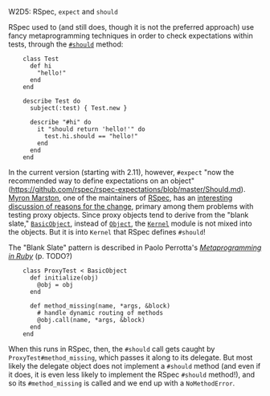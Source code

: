 W2D5: RSpec, `expect` and `should`

RSpec used to (and still does, though it is not the preferred approach) use fancy metaprogramming techniques in order to check expectations within tests, through the [`#should`](https://github.com/rspec/rspec-expectations/blob/master/Should.md) method:

        class Test
          def hi
            "hello!"
          end
        end

        describe Test do
          subject(:test) { Test.new }

          describe "#hi" do
            it "should return 'hello!'" do
              test.hi.should == "hello!"
            end
          end
        end

In the current version (starting with 2.11), however, `#expect` "now the recommended way to define expectations on an object" (https://github.com/rspec/rspec-expectations/blob/master/Should.md). [Myron Marston](http://myronmars.to/n/dev-blog), one of the maintainers of [RSpec](https://github.com/rspec), has an [interesting discussion of reasons for the change](http://myronmars.to/n/dev-blog/2012/06/rspecs-new-expectation-syntax), primary among them problems with testing proxy objects. Since proxy objects tend to derive from the "blank slate," [`BasicObject`](http://ruby-doc.org/core-1.9.3/BasicObject.html), instead of [`Object`](http://ruby-doc.org/core-1.9.3/Object.html), the [`Kernel`](http://ruby-doc.org/core-1.9.3/Kernel.html) module is not mixed into the objects. But it is into `Kernel` that RSpec defines `#should`!

The "Blank Slate" pattern is described in Paolo Perrotta's [_Metaprogramming in Ruby_](http://pragprog.com/book/ppmetr/metaprogramming-ruby) (p. TODO?)

        class ProxyTest < BasicObject
          def initialize(obj)
            @obj = obj
          end

          def method_missing(name, *args, &block)
            # handle dynamic routing of methods
            @obj.call(name, *args, &block)
          end
        end

When this runs in RSpec, then, the `#should` call gets caught by `ProxyTest#method_missing`, which passes it along to its delegate. But most likely the delegate object does not implement a `#should` method (and even if it does, it is even less likely to implement the RSpec `#should` method!), and so its `#method_missing` is called and we end up with a `NoMethodError`.
